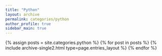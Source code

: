 ```yaml
---
title: "Python"
layout: archive
permalink: categories/python
author_profile: true
sidebar_main: true
---
```



{% assign posts = site.categories.python %}
{% for post in posts %} {% include archive-single2.html type=page.entries_layout %} {% endfor %}